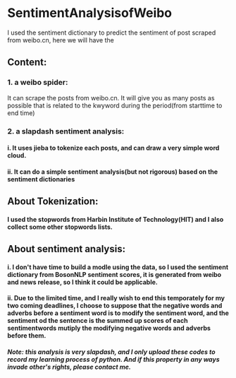 # SentimentAnalysisofWeibo
I used the sentiment dictionary to predict the sentiment of post scraped from weibo.cn, here we will have the 

## Content:
### 1. a weibo spider:
It can scrape the posts from weibo.cn. It will give you as many posts as possible that is related to the kwyword during the period(from starttime to end time)
### 2. a slapdash sentiment analysis:
#### i. It uses jieba to tokenize each posts, and can draw a very simple word cloud.
#### ii. It can do a simple sentiment analysis(but not rigorous) based on the sentiment dictionaries

## About Tokenization:
#### I used the stopwords from Harbin Institute of Technology(HIT) and I also collect some other stopwords lists.

## About sentiment analysis:
#### i. I don't have time to build a modle using the data, so I used the sentiment dictionary from BosonNLP sentiment scores, it is generated from weibo and news release, so I think it could be applicable.
#### ii. Due to the limited time, and I really wish to end this temporately for my two coming deadlines, I choose to suppose that the negative words and adverbs before a sentiment word is to modify the sentiment word, and the sentiment od the sentence is the summed up scores of each sentimentwords mutiply the modifying negative words and adverbs before them.

#### *Note: this analysis is very slapdash, and I only upload these codes to record my learning process of python. And if this property in any ways invade other's rights, please contact me.*
